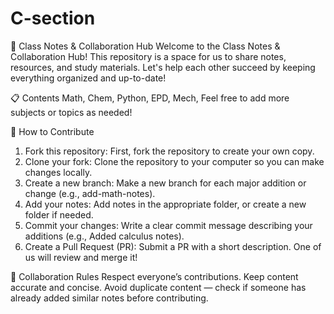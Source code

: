 # C-section
📘 Class Notes & Collaboration Hub
Welcome to the Class Notes & Collaboration Hub! This repository is a space for us to share notes, resources, and study materials. Let's help each other succeed by keeping everything organized and up-to-date!

📋 Contents
Math,
Chem,
Python,
EPD,
Mech,
Feel free to add more subjects or topics as needed!

🚀 How to Contribute
1) Fork this repository: First, fork the repository to create your own copy.
2) Clone your fork: Clone the repository to your computer so you can make changes locally.
3) Create a new branch: Make a new branch for each major addition or change (e.g., add-math-notes).
4) Add your notes: Add notes in the appropriate folder, or create a new folder if needed.
5) Commit your changes: Write a clear commit message describing your additions (e.g., Added calculus notes).
6) Create a Pull Request (PR): Submit a PR with a short description. One of us will review and merge it!

📌 Collaboration Rules
Respect everyone’s contributions.
Keep content accurate and concise.
Avoid duplicate content — check if someone has already added similar notes before contributing.

